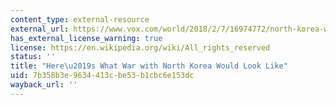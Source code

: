 ```yaml
---
content_type: external-resource
external_url: https://www.vox.com/world/2018/2/7/16974772/north-korea-war-trump-kim-nuclear-weapon
has_external_license_warning: true
license: https://en.wikipedia.org/wiki/All_rights_reserved
status: ''
title: "Here\u2019s What War with North Korea Would Look Like"
uid: 7b358b3e-9634-413c-be53-b1cbc6e153dc
wayback_url: ''
---
```

